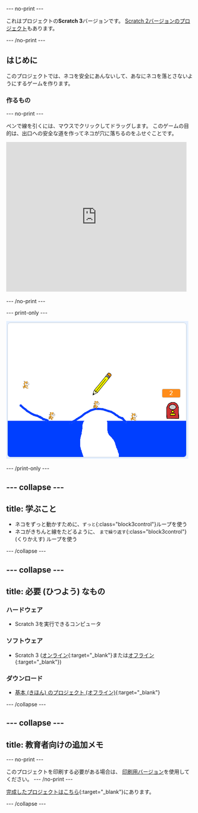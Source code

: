 \--- no-print \---

これはプロジェクトの**Scratch 3**バージョンです。 [Scratch 2バージョンのプロジェクト](https://projects.raspberrypi.org/en/projects/cats-scratch2)もあります。

\--- /no-print \---

## はじめに

このプロジェクトでは、ネコを安全にあんないして、あなにネコを落とさないようにするゲームを作ります。

### 作るもの

\--- no-print \---

ペンで線を引くには、マウスでクリックしてドラッグします。 このゲームの目的は、出口への安全な道を作ってネコが穴に落ちるのをふせぐことです。

<div class="scratch-preview">
  <iframe allowtransparency="true" width="485" height="402" src="https://scratch.mit.edu/projects/embed/253667883/?autostart=false" frameborder="0" scrolling="no"></iframe>
</div>

\--- /no-print \---

\--- print-only \---

![ネコ！完成版](images/cats-finished.png)

\--- /print-only \---

## \--- collapse \---

## title: 学ぶこと

+ ネコをずっと動かすために、`ずっと`{:class="block3control"}ループを使う
+ ネコがきちんと線をたどるように、 `まで繰り返す`{:class="block3control"} (くりかえす) ループを使う

\--- /collapse \---

## \--- collapse \---

## title: 必要 (ひつよう) なもの

### ハードウェア

+ Scratch 3を実行できるコンピュータ

### ソフトウェア

+ Scratch 3 ([オンライン](http://rpf.io/scratchon){:target="_blank"}または[オフライン](http://rpf.io/scratchoff){:target="_blank"})

### ダウンロード

+ [基本 (きほん) のプロジェクト (オフライン)](http://rpf.io/p/en/cats-go){:target="_blank"}

\--- /collapse \---

## \--- collapse \---

## title: 教育者向けの追加メモ

\--- no-print \---

このプロジェクトを印刷する必要がある場合は、 [印刷用バージョン](https://projects.raspberrypi.org/en/projects/cats/print)を使用してください。 \--- /no-print \---

[完成したプロジェクトはこちら](http://rpf.io/p/en/cats-get){:target="_blank"}にあります。

\--- /collapse \---